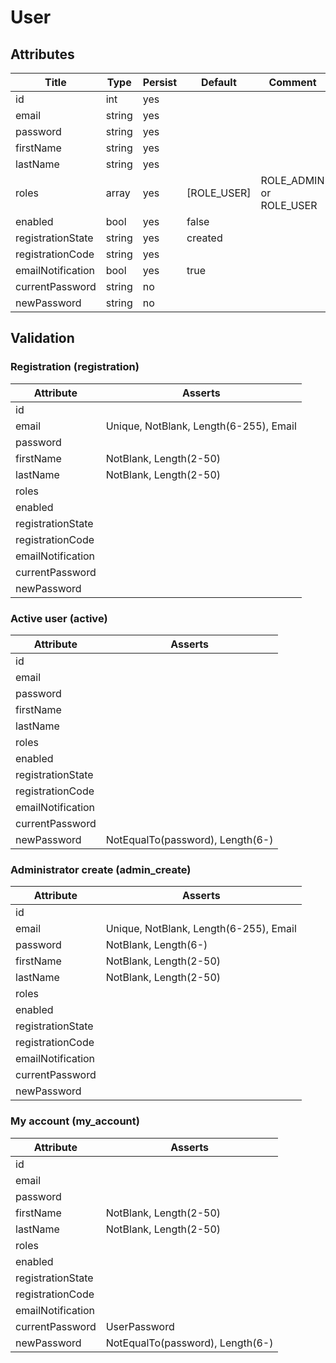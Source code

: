 # User

## Attributes

Title             | Type   | Persist | Default     | Comment
------------------| -------|---------|-------------|-------------------------
id                | int    | yes     |             |
email             | string | yes     |             |
password          | string | yes     |             |
firstName         | string | yes     |             |
lastName          | string | yes     |             |
roles             | array  | yes     | [ROLE_USER] | ROLE_ADMIN or ROLE_USER
enabled           | bool   | yes     | false       |
registrationState | string | yes     | created     |
registrationCode  | string | yes     |             |
emailNotification | bool   | yes     | true        |
currentPassword   | string | no      |             |
newPassword       | string | no      |             |


## Validation

### Registration (registration)

Attribute         | Asserts
------------------| --------------------------------------
id                | 
email             | Unique, NotBlank, Length(6-255), Email
password          | 
firstName         | NotBlank, Length(2-50)
lastName          | NotBlank, Length(2-50)
roles             | 
enabled           | 
registrationState | 
registrationCode  | 
emailNotification | 
currentPassword   | 
newPassword       | 


### Active user (active)

Attribute         | Asserts
------------------| --------------------------------
id                | 
email             | 
password          | 
firstName         | 
lastName          | 
roles             | 
enabled           | 
registrationState | 
registrationCode  | 
emailNotification | 
currentPassword   | 
newPassword       | NotEqualTo(password), Length(6-)


### Administrator create (admin_create)

Attribute         | Asserts
------------------| --------------------------------------
id                | 
email             | Unique, NotBlank, Length(6-255), Email
password          | NotBlank, Length(6-)
firstName         | NotBlank, Length(2-50)
lastName          | NotBlank, Length(2-50)
roles             | 
enabled           | 
registrationState | 
registrationCode  | 
emailNotification | 
currentPassword   | 
newPassword       | 


### My account (my_account)

Attribute         | Asserts
------------------| --------------------------------
id                | 
email             | 
password          | 
firstName         | NotBlank, Length(2-50)
lastName          | NotBlank, Length(2-50)
roles             | 
enabled           | 
registrationState | 
registrationCode  | 
emailNotification | 
currentPassword   | UserPassword
newPassword       | NotEqualTo(password), Length(6-)
